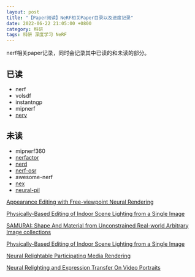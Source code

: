 ```yaml
---
layout: post
title: "【Paper阅读】NeRF相关Paper目录以及进度记录"
date: 2022-06-22 21:05:00 +0800
category: 科研
tags: 科研 深度学习 NeRF
---
```


nerf相关paper记录，同时会记录其中已读的和未读的部分。





## 已读
- nerf
- volsdf
- instantngp
- mipnerf
- [nerv](https://pratulsrinivasan.github.io/nerv/)

## 未读
- mipnerf360
- [nerfactor](https://xiuming.info/projects/nerfactor/)
- [nerd](https://markboss.me/publication/2021-nerd/)
- [nerf-osr](https://4dqv.mpi-inf.mpg.de/NeRF-OSR/)
- awesome-nerf
- [nex](https://nex-mpi.github.io/)
- [neural-pil](https://arxiv.org/abs/2110.14373)

[Appearance Editing with Free-viewpoint Neural Rendering](https://arxiv.org/abs/2110.07674)

[Physically-Based Editing of Indoor Scene Lighting from a Single Image](https://arxiv.org/abs/2205.09343)

[SAMURAI: Shape And Material from Unconstrained Real-world Arbitrary Image collections](https://arxiv.org/abs/2205.15768)

[Physically-Based Editing of Indoor Scene Lighting from a Single Image](https://arxiv.org/abs/2205.09343)

[Neural Relightable Participating Media Rendering](https://arxiv.org/abs/2110.12993)

[Neural Relighting and Expression Transfer On Video Portraits](https://arxiv.org/abs/2107.14735)